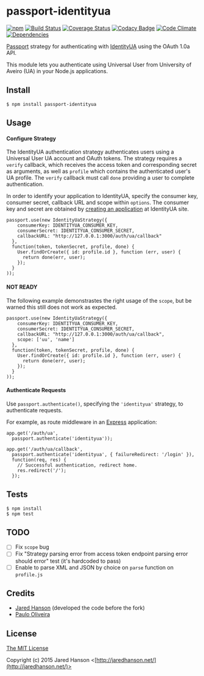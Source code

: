 # passport-identityua

[![npm](https://img.shields.io/npm/v/npm.svg)](https://www.npmjs.com/package/passport-identityua)
[![Build Status](https://travis-ci.org/poliveira89/passport-identityua.svg)](https://travis-ci.org/poliveira89/passport-identityua)
[![Coverage Status](https://coveralls.io/repos/poliveira89/passport-identityua/badge.svg?branch=master&service=github)](https://coveralls.io/github/poliveira89/passport-identityua?branch=master)
[![Codacy Badge](https://api.codacy.com/project/badge/d20ac5ee14e1494a80716b7b16e637c8)](https://www.codacy.com/app/paulonascimento89/passport-identityua)
[![Code Climate](https://codeclimate.com/github/poliveira89/passport-identityua/badges/gpa.svg)](https://codeclimate.com/github/poliveira89/passport-identityua)
[![Dependencies](https://david-dm.org/poliveira89/passport-identityua.svg)](https://david-dm.org/poliveira89/passport-identityua)

[Passport](http://passportjs.org/) strategy for authenticating with [IdentityUA](http://identity.ua.pt/)
using the OAuth 1.0a API.

This module lets you authenticate using Universal User from University of Aveiro (UA) in your Node.js applications.

## Install

    $ npm install passport-identityua

## Usage

#### Configure Strategy

The IdentityUA authentication strategy authenticates users using a Universal User UA account
and OAuth tokens.  The strategy requires a `verify` callback, which receives the
access token and corresponding secret as arguments, as well as `profile` which
contains the authenticated user's UA profile. The `verify` callback must
call `done` providing a user to complete authentication.

In order to identify your application to IdentityUA, specify the consumer key,
consumer secret, callback URL and scope within `options`.  The consumer key and secret
are obtained by [creating an application](http://identity.ua.pt/oauth/apps) at
IdentityUA site.

    passport.use(new IdentityUaStrategy({
        consumerKey: IDENTITYUA_CONSUMER_KEY,
        consumerSecret: IDENTITYUA_CONSUMER_SECRET,
        callbackURL: "http://127.0.0.1:3000/auth/ua/callback"
      },
      function(token, tokenSecret, profile, done) {
        User.findOrCreate({ id: profile.id }, function (err, user) {
          return done(err, user);
        });
      }
    ));

#### NOT READY
The following example demonstrastes the right usage of the `scope`, but be warned this still does not work as expected.

    passport.use(new IdentityUaStrategy({
        consumerKey: IDENTITYUA_CONSUMER_KEY,
        consumerSecret: IDENTITYUA_CONSUMER_SECRET,
        callbackURL: "http://127.0.0.1:3000/auth/ua/callback",
        scope: ['uu', 'name']
      },
      function(token, tokenSecret, profile, done) {
        User.findOrCreate({ id: profile.id }, function (err, user) {
          return done(err, user);
        });
      }
    ));

#### Authenticate Requests

Use `passport.authenticate()`, specifying the `'identityua'` strategy, to
authenticate requests.

For example, as route middleware in an [Express](http://expressjs.com/)
application:

    app.get('/auth/ua',
      passport.authenticate('identityua'));
    
    app.get('/auth/ua/callback', 
      passport.authenticate('identityua', { failureRedirect: '/login' }),
      function(req, res) {
        // Successful authentication, redirect home.
        res.redirect('/');
      });

## Tests

    $ npm install
    $ npm test

## TODO

- [ ] Fix `scope` bug
- [ ] Fix "Strategy parsing error from access token endpoint parsing error should error" test (it's hardcoded to pass)
- [ ] Enable to parse XML and JSON by choice on `parse` function on `profile.js` 

## Credits

  - [Jared Hanson](http://github.com/jaredhanson) (developed the code before the fork)
  - [Paulo Oliveira](http://github.com/poliveira89)

## License

[The MIT License](http://opensource.org/licenses/MIT)

Copyright (c) 2015 Jared Hanson <[http://jaredhanson.net/](http://jaredhanson.net/)>
